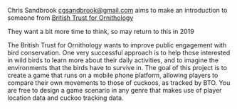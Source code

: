 Chris Sandbrook <cgsandbrook@gmail.com> aims to make an introduction
to someone from [British Trust for
Ornithology](British_Trust_for_Ornithology "wikilink")

They want a bit more time to think, so may return to this in 2019

The British Trust for Ornithology wants to improve public engagement
with bird conservation. One very successful approach is to help those
interested in wild birds to learn more about their daily activities, and
to imagine the environments that the birds have to survive in. The goal
of this project is to create a game that runs on a mobile phone
platform, allowing players to compare their own movements to those of
cuckoos, as tracked by BTO. You are free to design a game scenario in
any genre that makes use of player location data and cuckoo tracking
data.